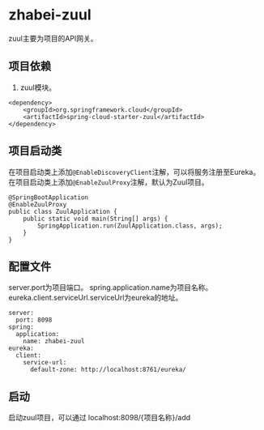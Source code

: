 # zhabei-zuul
zuul主要为项目的API网关。

## 项目依赖
1. zuul模块。
```
<dependency>
    <groupId>org.springframework.cloud</groupId>
    <artifactId>spring-cloud-starter-zuul</artifactId>
</dependency>
```

## 项目启动类
在项目启动类上添加`@EnableDiscoveryClient`注解，可以将服务注册至Eureka。  
在项目启动类上添加`@EnableZuulProxy`注解，默认为Zuul项目。  
```
@SpringBootApplication
@EnableZuulProxy
public class ZuulApplication {
    public static void main(String[] args) {
        SpringApplication.run(ZuulApplication.class, args);
    }
}
```


## 配置文件
server.port为项目端口。
spring.application.name为项目名称。
eureka.client.serviceUrl.serviceUrl为eureka的地址。
```
server:
  port: 8098
spring:
  application:
    name: zhabei-zuul
eureka:
  client:
    service-url:
      default-zone: http://localhost:8761/eureka/
```

## 启动
启动zuul项目，可以通过 localhost:8098/{项目名称}/add
